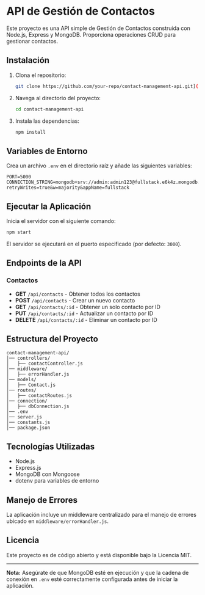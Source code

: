 # API de Gestión de Contactos

Este proyecto es una API simple de Gestión de Contactos construida con Node.js, Express y MongoDB. Proporciona operaciones CRUD para gestionar contactos.

## Instalación

1. Clona el repositorio:
   ```sh
   git clone https://github.com/your-repo/contact-management-api.git](https://github.com/Jheremy-Conca/API-REST-NODEJS-MONGODB-CONTACTS/edit/master/README.md)
   ```

2. Navega al directorio del proyecto:
   ```sh
   cd contact-management-api
   ```

3. Instala las dependencias:
   ```sh
   npm install
   ```

## Variables de Entorno

Crea un archivo `.env` en el directorio raíz y añade las siguientes variables:

```
PORT=5000
CONNECTION_STRING=mongodb+srv://admin:admin123@fullstack.e6k4z.mongodb.net/contact_app?retryWrites=true&w=majority&appName=fullstack
```

## Ejecutar la Aplicación

Inicia el servidor con el siguiente comando:
```sh
npm start
```
El servidor se ejecutará en el puerto especificado (por defecto: `3000`).

## Endpoints de la API

### Contactos

- **GET** `/api/contacts` - Obtener todos los contactos
- **POST** `/api/contacts` - Crear un nuevo contacto
- **GET** `/api/contacts/:id` - Obtener un solo contacto por ID
- **PUT** `/api/contacts/:id` - Actualizar un contacto por ID
- **DELETE** `/api/contacts/:id` - Eliminar un contacto por ID

## Estructura del Proyecto

```
contact-management-api/
│── controllers/
│   ├── contactController.js
│── middleware/
│   ├── errorHandler.js
│── models/
│   ├── Contact.js
│── routes/
│   ├── contactRoutes.js
│── connection/
│   ├── dbConnection.js
│── .env
│── server.js
│── constants.js
│── package.json
```

## Tecnologías Utilizadas
- Node.js
- Express.js
- MongoDB con Mongoose
- dotenv para variables de entorno

## Manejo de Errores
La aplicación incluye un middleware centralizado para el manejo de errores ubicado en `middleware/errorHandler.js`.

## Licencia
Este proyecto es de código abierto y está disponible bajo la Licencia MIT.

---

**Nota:** Asegúrate de que MongoDB esté en ejecución y que la cadena de conexión en `.env` esté correctamente configurada antes de iniciar la aplicación.

